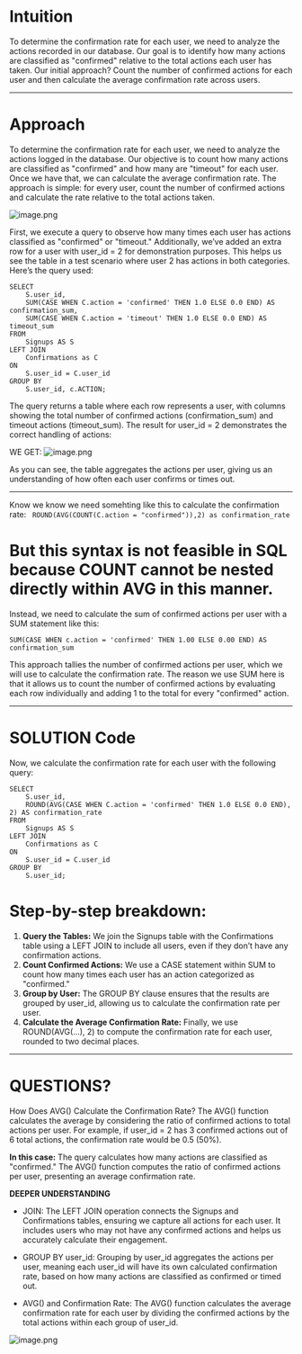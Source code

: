 # Intuition
<!-- Describe your first thoughts on how to solve this problem. -->
To determine the confirmation rate for each user, we need to analyze the actions recorded in our database. Our goal is to identify how many actions are classified as "confirmed" relative to the total actions each user has taken. Our initial approach? Count the number of confirmed actions for each user and then calculate the average confirmation rate across users. 

---
# Approach
To determine the confirmation rate for each user, we need to analyze the actions logged in the database. Our objective is to count how many actions are classified as "confirmed" and how many are "timeout" for each user. Once we have that, we can calculate the average confirmation rate. The approach is simple: for every user, count the number of confirmed actions and calculate the rate relative to the total actions taken.

![image.png](https://assets.leetcode.com/users/images/71814e11-8966-4223-bca4-3e05354d6ed8_1729637904.2655253.png)


First, we execute a query to observe how many times each user has actions classified as "confirmed" or "timeout." Additionally, we’ve added an extra row for a user with user_id = 2 for demonstration purposes. This helps us see the table in a test scenario where user 2 has actions in both categories. Here’s the query used:

```
SELECT
    S.user_id,
    SUM(CASE WHEN C.action = 'confirmed' THEN 1.0 ELSE 0.0 END) AS confirmation_sum,
    SUM(CASE WHEN C.action = 'timeout' THEN 1.0 ELSE 0.0 END) AS timeout_sum
FROM
    Signups AS S
LEFT JOIN
    Confirmations as C
ON
    S.user_id = C.user_id
GROUP BY
    S.user_id, c.ACTION;
```
The query returns a table where each row represents a user, with columns showing the total number of confirmed actions (confirmation_sum) and timeout actions (timeout_sum). The result for user_id = 2 demonstrates the correct handling of actions:

WE GET:
![image.png](https://assets.leetcode.com/users/images/42789474-0f09-485f-8fcc-25a380f97a0a_1729637963.512455.png)

As you can see, the table aggregates the actions per user, giving us an understanding of how often each user confirms or times out.

---
Know we know we need somehting like this to calculate the confirmation rate:
` ROUND(AVG(COUNT(C.action = "confirmed")),2) as confirmation_rate`
# ****But this syntax is not feasible in SQL because COUNT cannot be nested directly within AVG in this manner.****
Instead, we need to calculate the sum of confirmed actions per user with a SUM statement like this:
```
SUM(CASE WHEN c.action = 'confirmed' THEN 1.00 ELSE 0.00 END) AS confirmation_sum
```
This approach tallies the number of confirmed actions per user, which we will use to calculate the confirmation rate. The reason we use SUM here is that it allows us to count the number of confirmed actions by evaluating each row individually and adding 1 to the total for every "confirmed" action.

---
# SOLUTION Code
Now, we calculate the confirmation rate for each user with the following query:
```mssql []
SELECT
    S.user_id,
    ROUND(AVG(CASE WHEN C.action = 'confirmed' THEN 1.0 ELSE 0.0 END), 2) AS confirmation_rate
FROM
    Signups AS S
LEFT JOIN
    Confirmations as C
ON
    S.user_id = C.user_id
GROUP BY
    S.user_id;
```

# Step-by-step breakdown:
1. **Query the Tables:** We join the Signups table with the Confirmations table using a LEFT JOIN to include all users, even if they don’t have any confirmation actions.
2. **Count Confirmed Actions:** We use a CASE statement within SUM to count how many times each user has an action categorized as "confirmed."
3. **Group by User:** The GROUP BY clause ensures that the results are grouped by user_id, allowing us to calculate the confirmation rate per user.
4. **Calculate the Average Confirmation Rate:** Finally, we use ROUND(AVG(...), 2) to compute the confirmation rate for each user, rounded to two decimal places.
---
# QUESTIONS?

How Does AVG() Calculate the Confirmation Rate? The AVG() function calculates the average by considering the ratio of confirmed actions to total actions per user. For example, if user_id = 2 has 3 confirmed actions out of 6 total actions, the confirmation rate would be 0.5 (50%).

**In this case:**
The query calculates how many actions are classified as "confirmed."
The AVG() function computes the ratio of confirmed actions per user, presenting an average confirmation rate.

**DEEPER UNDERSTANDING**

- JOIN: The LEFT JOIN operation connects the Signups and Confirmations tables, ensuring we capture all actions for each user. It includes users who may not have any confirmed actions and helps us accurately calculate their engagement.

- GROUP BY user_id: Grouping by user_id aggregates the actions per user, meaning each user_id will have its own calculated confirmation rate, based on how many actions are classified as confirmed or timed out.

- AVG() and Confirmation Rate: The AVG() function calculates the average confirmation rate for each user by dividing the confirmed actions by the total actions within each group of user_id.

![image.png](https://assets.leetcode.com/users/images/390e241e-0a1e-4065-af2d-f7b9bb10d5be_1729709512.600128.png)

